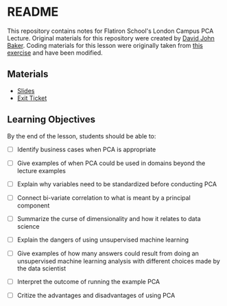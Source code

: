 # README 

This repository contains notes for Flatiron School's London Campus PCA Lecture.
Original materials for this repository were created by [David John Baker](https://github.com/davidjohnbaker1).
Coding materials for this lesson were originally taken from [this exercise](https://data.world/exercises/pca-exercise-1-solutions) and have been modified.



## Materials 

* [Slides](https://docs.google.com/presentation/d/1WmC9nnIaLsFY32sQ_VcLX9bWUwIlmGVAHR06PIgWCDE/edit?usp=sharing)
* [Exit Ticket](https://forms.gle/jB8FnpNL5yVbF1gG6)

## Learning Objectives

By the end of the lesson, students should be able to: 

* [ ] Identify business cases when PCA is appropriate
* [ ] Give examples of when PCA could be used in domains beyond the lecture examples
* [ ] Explain why variables need to be standardized before conducting PCA
* [ ] Connect bi-variate correlation to what is meant by a principal component
* [ ] Summarize the curse of dimensionality and how it relates to data science
* [ ] Explain the dangers of using unsupervised machine learning
* [ ] Give examples of how many answers could result from doing an unsupervised machine learning analysis with different choices made by the data scientist
* [ ] Interpret the outcome of running the example PCA
* [ ] Critize the advantages and disadvantages of using PCA






